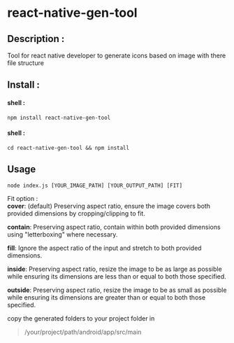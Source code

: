 # react-native-gen-tool

## Description :

Tool for react native developer to generate icons based on image with there file
structure

## Install :

#### shell :
`npm install react-native-gen-tool`
#### shell :
`cd react-native-gen-tool && npm install`

## Usage

`node index.js [YOUR_IMAGE_PATH] [YOUR_OUTPUT_PATH] [FIT]`

Fit option :\
**cover**: (default) Preserving aspect ratio, ensure the image covers both provided dimensions by cropping/clipping to fit.

**contain**: Preserving aspect ratio, contain within both provided dimensions using "letterboxing" where necessary.

**fill**: Ignore the aspect ratio of the input and stretch to both provided dimensions.

**inside**: Preserving aspect ratio, resize the image to be as large as possible while ensuring its dimensions are less than or equal to both those specified.

**outside**: Preserving aspect ratio, resize the image to be as small as possible while ensuring its dimensions are greater than or equal to both those specified.

copy the generated folders to your project folder in

> /your/project/path/android/app/src/main
